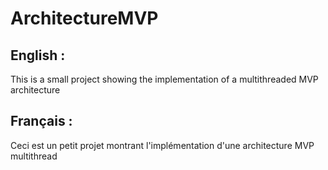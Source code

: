 # ArchitectureMVP

## English :
This is a small project showing the implementation of a multithreaded MVP architecture

## Français :
Ceci est un petit projet montrant l'implémentation d'une architecture MVP multithread
